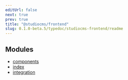 ```yaml
---
editUrl: false
next: true
prev: true
title: "@studiocms/frontend"
slug: 0.1.0-beta.5/typedoc/studiocms-frontend/readme
---
```


## Modules

* [components](/0.1.0-beta.5/typedoc/studiocms-frontend/components/readme/)
* [index](/0.1.0-beta.5/typedoc/studiocms-frontend/index/readme/)
* [integration](/0.1.0-beta.5/typedoc/studiocms-frontend/integration/readme/)
